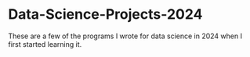 # Data-Science-Projects-2024

These are a few of the programs I wrote for data science in 2024 when I first started learning it.
